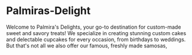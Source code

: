 # Palmiras-Delight
Welcome to Palmira's Delights, your go-to destination for custom-made sweet and savory treats! We specialize in creating stunning custom cakes and delectable cupcakes for every occasion, from birthdays to weddings. But that's not all we also offer our famous, freshly made samosas, 
